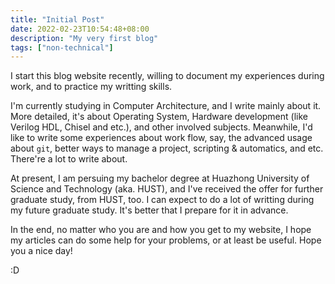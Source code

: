```yaml
---
title: "Initial Post"
date: 2022-02-23T10:54:48+08:00
description: "My very first blog"
tags: ["non-technical"]
---
```


I start this blog website recently, willing to document my experiences during
work, and to practice my writting skills.

<!--more-->

I'm currently studying in Computer Architecture, and I write mainly about it.
More detailed, it's about Operating System, Hardware development (like Verilog
HDL, Chisel and etc.), and other involved subjects. Meanwhile, I'd like to write
some experiences about work flow, say, the advanced usage about `git`, better
ways to manage a project, scripting & automatics, and etc. There're a lot to write
about.

At present, I am persuing my bachelor degree at Huazhong University of Science
and Technology (aka. HUST), and I've received the offer for further graduate
study, from HUST, too. I can expect to do a lot of writting during my future
graduate study. It's better that I prepare for it in advance.

In the end, no matter who you are and how you get to my website, I hope my articles
can do some help for your problems, or at least be useful. Hope you a nice day!

:D
